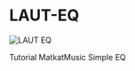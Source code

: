 # LAUT-EQ

![LAUT EQ](https://user-images.githubusercontent.com/97473325/210138564-efa91bb4-b420-4140-a590-71ada29f4dd1.png)

Tutorial MatkatMusic Simple EQ
